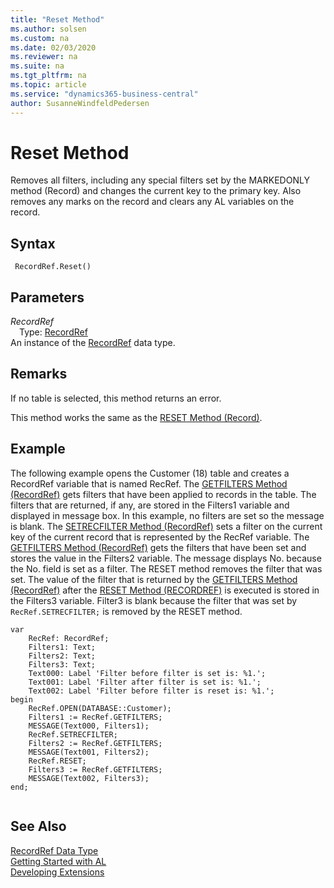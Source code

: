 ```yaml
---
title: "Reset Method"
ms.author: solsen
ms.custom: na
ms.date: 02/03/2020
ms.reviewer: na
ms.suite: na
ms.tgt_pltfrm: na
ms.topic: article
ms.service: "dynamics365-business-central"
author: SusanneWindfeldPedersen
---
```

[//]: # (START>DO_NOT_EDIT)
[//]: # (IMPORTANT:Do not edit any of the content between here and the END>DO_NOT_EDIT.)
[//]: # (Any modifications should be made in the .xml files in the ModernDev repo.)
# Reset Method
Removes all filters, including any special filters set by the MARKEDONLY method (Record) and changes the current key to the primary key. Also removes any marks on the record and clears any AL variables on the record.


## Syntax
```
 RecordRef.Reset()
```

## Parameters
*RecordRef*  
&emsp;Type: [RecordRef](recordref-data-type.md)  
An instance of the [RecordRef](recordref-data-type.md) data type.  


[//]: # (IMPORTANT: END>DO_NOT_EDIT)

## Remarks  
 If no table is selected, this method returns an error.  
  
 This method works the same as the [RESET Method \(Record\)](../../methods/devenv-reset-method-record.md).  
  
## Example  
 The following example opens the Customer \(18\) table and creates a RecordRef variable that is named RecRef. The [GETFILTERS Method \(RecordRef\)](recordref-getfilters-method.md) gets filters that have been applied to records in the table. The filters that are returned, if any, are stored in the Filters1 variable and displayed in message box. In this example, no filters are set so the message is blank. The [SETRECFILTER Method \(RecordRef\)](recordref-setrecfilter-method.md) sets a filter on the current key of the current record that is represented by the RecRef variable. The [GETFILTERS Method \(RecordRef\)](recordref-getfilters-method.md) gets the filters that have been set and stores the value in the Filters2 variable. The message displays No. because the No. field is set as a filter. The RESET method removes the filter that was set. The value of the filter that is returned by the [GETFILTERS Method \(RecordRef\)](recordref-getfilters-method.md) after the [RESET Method \(RECORDREF\)](recordref-reset-method.md) is executed is stored in the Filters3 variable. Filter3 is blank because the filter that was set by `RecRef.SETRECFILTER;` is removed by the RESET method. 
   
```  
var
    RecRef: RecordRef;
    Filters1: Text;
    Filters2: Text;
    Filters3: Text;
    Text000: Label 'Filter before filter is set is: %1.';
    Text001: Label 'Filter after filter is set is: %1.';
    Text002: Label 'Filter before filter is reset is: %1.';
begin   
    RecRef.OPEN(DATABASE::Customer);  
    Filters1 := RecRef.GETFILTERS;  
    MESSAGE(Text000, Filters1);  
    RecRef.SETRECFILTER;  
    Filters2 := RecRef.GETFILTERS;  
    MESSAGE(Text001, Filters2);  
    RecRef.RESET;  
    Filters3 := RecRef.GETFILTERS;  
    MESSAGE(Text002, Filters3);  
end;
  
```  

## See Also
[RecordRef Data Type](recordref-data-type.md)  
[Getting Started with AL](../../devenv-get-started.md)  
[Developing Extensions](../../devenv-dev-overview.md)